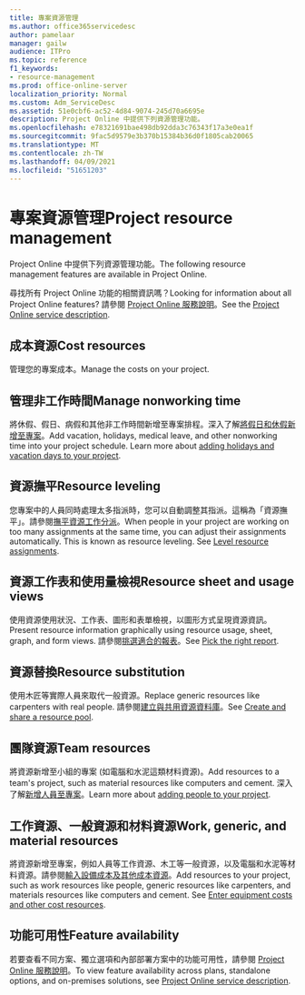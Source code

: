 ```yaml
---
title: 專案資源管理
ms.author: office365servicedesc
author: pamelaar
manager: gailw
audience: ITPro
ms.topic: reference
f1_keywords:
- resource-management
ms.prod: office-online-server
localization_priority: Normal
ms.custom: Adm_ServiceDesc
ms.assetid: 51e0cbf6-ac52-4d84-9074-245d70a6695e
description: Project Online 中提供下列資源管理功能。
ms.openlocfilehash: e78321691bae498db92dda3c76343f17a3e0ea1f
ms.sourcegitcommit: 9fac5d9579e3b370b15384b36d0f1805cab20065
ms.translationtype: MT
ms.contentlocale: zh-TW
ms.lasthandoff: 04/09/2021
ms.locfileid: "51651203"
---
```

# <a name="project-resource-management"></a><span data-ttu-id="88b01-103">專案資源管理</span><span class="sxs-lookup"><span data-stu-id="88b01-103">Project resource management</span></span>

<span data-ttu-id="88b01-104">Project Online 中提供下列資源管理功能。</span><span class="sxs-lookup"><span data-stu-id="88b01-104">The following resource management features are available in Project Online.</span></span>
  
<span data-ttu-id="88b01-105">尋找所有 Project Online 功能的相關資訊嗎？</span><span class="sxs-lookup"><span data-stu-id="88b01-105">Looking for information about all Project Online features?</span></span> <span data-ttu-id="88b01-106">請參閱 [Project Online 服務說明](project-online-service-description.md)。</span><span class="sxs-lookup"><span data-stu-id="88b01-106">See the [Project Online service description](project-online-service-description.md).</span></span>
  
## <a name="cost-resources"></a><span data-ttu-id="88b01-107">成本資源</span><span class="sxs-lookup"><span data-stu-id="88b01-107">Cost resources</span></span>

<span data-ttu-id="88b01-108">管理您的專案成本。</span><span class="sxs-lookup"><span data-stu-id="88b01-108">Manage the costs on your project.</span></span>
  
## <a name="manage-nonworking-time"></a><span data-ttu-id="88b01-109">管理非工作時間</span><span class="sxs-lookup"><span data-stu-id="88b01-109">Manage nonworking time</span></span>

<span data-ttu-id="88b01-p102">將休假、假日、病假和其他非工作時間新增至專案排程。深入了解[將假日和休假新增至專案](https://go.microsoft.com/fwlink/p/?LinkId=271337)。</span><span class="sxs-lookup"><span data-stu-id="88b01-p102">Add vacation, holidays, medical leave, and other nonworking time into your project schedule. Learn more about [adding holidays and vacation days to your project](https://go.microsoft.com/fwlink/p/?LinkId=271337).</span></span>
  
## <a name="resource-leveling"></a><span data-ttu-id="88b01-112">資源撫平</span><span class="sxs-lookup"><span data-stu-id="88b01-112">Resource leveling</span></span>

<span data-ttu-id="88b01-p103">您專案中的人員同時處理太多指派時，您可以自動調整其指派。這稱為「資源撫平」。請參閱[撫平資源工作分派](https://go.microsoft.com/fwlink/p/?LinkId=271348)。</span><span class="sxs-lookup"><span data-stu-id="88b01-p103">When people in your project are working on too many assignments at the same time, you can adjust their assignments automatically. This is known as resource leveling. See [Level resource assignments](https://go.microsoft.com/fwlink/p/?LinkId=271348).</span></span>
  
## <a name="resource-sheet-and-usage-views"></a><span data-ttu-id="88b01-116">資源工作表和使用量檢視</span><span class="sxs-lookup"><span data-stu-id="88b01-116">Resource sheet and usage views</span></span>

<span data-ttu-id="88b01-117">使用資源使用狀況、工作表、圖形和表單檢視，以圖形方式呈現資源資訊。</span><span class="sxs-lookup"><span data-stu-id="88b01-117">Present resource information graphically using resource usage, sheet, graph, and form views.</span></span> <span data-ttu-id="88b01-118">請參閱[挑選適合的報表](https://go.microsoft.com/fwlink/?LinkId=402920)。</span><span class="sxs-lookup"><span data-stu-id="88b01-118">See [Pick the right report](https://go.microsoft.com/fwlink/?LinkId=402920).</span></span>
  
## <a name="resource-substitution"></a><span data-ttu-id="88b01-119">資源替換</span><span class="sxs-lookup"><span data-stu-id="88b01-119">Resource substitution</span></span>

<span data-ttu-id="88b01-120">使用木匠等實際人員來取代一般資源。</span><span class="sxs-lookup"><span data-stu-id="88b01-120">Replace generic resources like carpenters with real people.</span></span> <span data-ttu-id="88b01-121">請參閱[建立與共用資源資料庫](https://go.microsoft.com/fwlink/?LinkId=402921)。</span><span class="sxs-lookup"><span data-stu-id="88b01-121">See [Create and share a resource pool](https://go.microsoft.com/fwlink/?LinkId=402921).</span></span>
  
## <a name="team-resources"></a><span data-ttu-id="88b01-122">團隊資源</span><span class="sxs-lookup"><span data-stu-id="88b01-122">Team resources</span></span>

<span data-ttu-id="88b01-123">將資源新增至小組的專案 (如電腦和水泥這類材料資源)。</span><span class="sxs-lookup"><span data-stu-id="88b01-123">Add resources to a team's project, such as material resources like computers and cement.</span></span> <span data-ttu-id="88b01-124">深入了解[新增人員至專案](https://go.microsoft.com/fwlink/p/?LinkId=271347)。</span><span class="sxs-lookup"><span data-stu-id="88b01-124">Learn more about [adding people to your project](https://go.microsoft.com/fwlink/p/?LinkId=271347).</span></span>
  
## <a name="work-generic-and-material-resources"></a><span data-ttu-id="88b01-125">工作資源、一般資源和材料資源</span><span class="sxs-lookup"><span data-stu-id="88b01-125">Work, generic, and material resources</span></span>

<span data-ttu-id="88b01-p107">將資源新增至專案，例如人員等工作資源、木工等一般資源，以及電腦和水泥等材料資源。請參閱[輸入設備成本及其他成本資源](https://go.microsoft.com/fwlink/?LinkId=402922)。</span><span class="sxs-lookup"><span data-stu-id="88b01-p107">Add resources to your project, such as work resources like people, generic resources like carpenters, and materials resources like computers and cement. See [Enter equipment costs and other cost resources](https://go.microsoft.com/fwlink/?LinkId=402922).</span></span>
  
## <a name="feature-availability"></a><span data-ttu-id="88b01-128">功能可用性</span><span class="sxs-lookup"><span data-stu-id="88b01-128">Feature availability</span></span>

<span data-ttu-id="88b01-129">若要查看不同方案、獨立選項和內部部署方案中的功能可用性，請參閱 [Project Online 服務說明](project-online-service-description.md)。</span><span class="sxs-lookup"><span data-stu-id="88b01-129">To view feature availability across plans, standalone options, and on-premises solutions, see [Project Online service description](project-online-service-description.md).</span></span>
  

